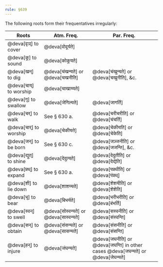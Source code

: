 ```yaml
---
rule: §639
---
```


The following roots form their frequentatives irregularly:

| Roots | Atm. Freq. | Par. Freq. |
|-------|------------|------------|
| @deva[वृञ्] to cover | @deva[वोवूर्यते] | |
| @deva[कू] to sound | @deva[कोकूयते] | |
| @deva[खन्] to dig | @deva[चंखन्यते] or @deva[चखनीति] | @deva[चंखुन्यते] or @deva[चखुनीति], &c. |
| @deva[चाय्] to worship | @deva[चाखाय्यते] | |
| @deva[गृ] to swallow | @deva[जेगिल्यते] | @deva[जागर्ति] |
| @deva[चर्] to walk | See § 630 a. | @deva[चरीचरीति] or @deva[चंचर्ति] |
| @deva[चार्] to worship | @deva[चेकीयते] | @deva[चेकीयति] or @deva[चेकेति] |
| @deva[जन्] to be born | See § 630 c. | @deva[जञ्जनीति] or @deva[जजन्ति], &c. |
| @deva[द्युत्] to shine | @deva[देदुत्यते] | @deva[देदुतीति] or @deva[देद्येति] |
| @deva[प्रथ्] to expand | See § 630 a. | @deva[पप्रथीति] or @deva[पंप्रथ्] |
| @deva[शी] to lie down | @deva[शाशय्यते] | @deva[शेशयीति] or @deva[शेशेति] |
| @deva[भृ] to bear | @deva[बिभर्यते] | @deva[भरीभरीति] or @deva[बंभर्ति] |
| @deva[स्वन्] to swell | @deva[सोस्वन्यते] or @deva[सास्वन्यते] | @deva[सस्वनीति] or @deva[संस्वन्ति] |
| @deva[सन्] to obtain | @deva[संसन्यते] or @deva[सासन्यते] | @deva[संसनीति] or @deva[संसन्ति] |
| @deva[हन्] to injure | @deva[जंघन्यते] | @deva[जघनीति] or @deva[जघन्ति] in other cases @deva[जघन्यते] or @deva[जेघन्यते] |